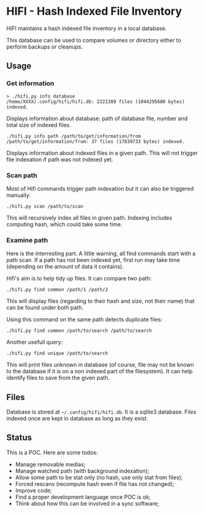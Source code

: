 # HIFI - Hash Indexed File Inventory

HIFI maintains a hash indexed file inventory in a local database.

This database can be used to compare volumes or directory either to perform backups or cleanups.

## Usage

### Get information

```
> ./hifi.py info database
/home/XXXX/.config/hifi/hifi.db: 2221389 files (1044295680 bytes) indexed.
```
Displays information about database: path of database file, number and total size of indexed files.

```
./hifi.py info path /path/to/get/information/from
/path/to/get/information/from: 37 files (17839733 bytes) indexed.
```
Displays information about indexed files in a given path. This will not trigger file indexation if path was not indexed yet.

### Scan path

Most of Hifi commands trigger path indexation but it can also be triggered manually:
```
./hifi.py scan /path/to/scan
```
This will recursively index all files in given path. Indexing includes computing hash, which could take some time.

### Examine path

Here is the interresting part. A little warning, all find commands start with a path scan. If a path has not been indexed yet, first run may take time (depending on the amount of data it contains).

Hifi's aim is to help tidy up files. It can compare two path:

```
./hifi.py find common /path/1 /path/2
```
This will display files (regarding to their hash and size, not their name) that can be found under both path.

Using this command on the same path detects duplicate files:
```
./hifi.py find common /path/to/search /path/to/search
```

Another usefull query:
```
./hifi.py find unique /path/to/search
```
This will print files unknown in database (of course, file may not be known to the database if it is on a non indexed part of the filesystem). It can help identify files to save from the given path.

## Files

Database is stored at `~/.config/hifi/hifi.db`. It is a sqlite3 database. Files indexed once are kept in database as long as they exist.

## Status

This is a POC. Here are some todos:

* Manage removable medias;
* Manage watched path (with background indexation);
* Allow some path to be stat only (no hash, use only stat from files);
* Forced rescans (recompute hash even if file has not changed);
* Improve code;
* Find a proper development language once POC is ok;
* Think about how this can be involved in a sync software;

